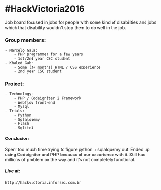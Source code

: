# #HackVictoria2016

Job board focused in jobs for people with some kind of disabilities and jobs which that disability wouldn't stop them to do well in the job.
### Group members:
    - Marcelo Gaia:
        - PHP programmer for a few years
        - 1st/2nd year CSC student
    - Khaled Gabr
        - Some (3+ months) HTML / CSS experience
        - 2nd year CSC student

### Project:
    - Technology:
        - PHP / Codeigniter 2 Framework
        - Webflow front-end
        - Mysql
    - Trials:
        - Python
        - Sqlalquemy
        - Flash
        - Sqlite3
#### Conclusion
Spent too much time trying to figure python + sqlalquemy out. Ended up using Codeigniter and PHP because of our experience with it. Still had millions of problem on the way and it's not completely functional.

##### Live at: 
    http://hackvictoria.inforsec.com.br